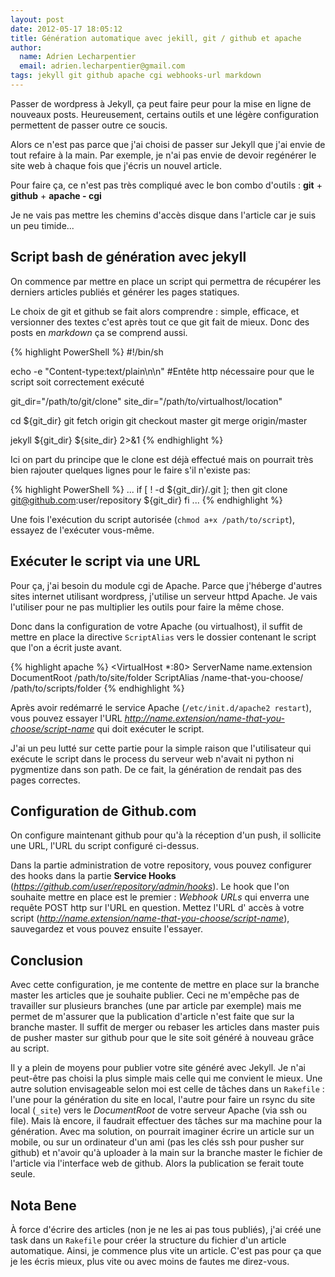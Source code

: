 ```yaml
---
layout: post
date: 2012-05-17 18:05:12
title: Génération automatique avec jekill, git / github et apache
author:
  name: Adrien Lecharpentier
  email: adrien.lecharpentier@gmail.com
tags: jekyll git github apache cgi webhooks-url markdown
---
```

Passer de wordpress à Jekyll, ça peut faire peur pour la mise en ligne de nouveaux posts. Heureusement, certains outils et une légère configuration permettent de passer outre ce soucis.

Alors ce n'est pas parce que j'ai choisi de passer sur Jekyll que j'ai
envie de tout refaire à la main. Par exemple, je n'ai pas envie de devoir
regénérer le site web à chaque fois que j'écris un nouvel article.

Pour faire ça, ce n'est pas très compliqué avec le bon combo d'outils :
**git** + **github** + **apache - cgi**

<div class="alert alert-info">Je ne vais pas mettre les chemins d'accès
disque dans l'article car je suis un peu timide...</div>

## Script bash de génération avec jekyll
On commence par mettre en place un script qui permettra de récupérer les
derniers articles publiés et générer les pages statiques.

Le choix de git et github se fait alors comprendre : simple, efficace, et
versionner des textes c'est après tout ce que git fait de mieux. Donc des
posts en *markdown* ça se comprend aussi.

{% highlight PowerShell %}
#!/bin/sh

echo -e "Content-type:text/plain\n\n"
#Entête http nécessaire pour que le script soit correctement exécuté

git_dir="/path/to/git/clone"
site_dir="/path/to/virtualhost/location"

cd ${git_dir}
git fetch origin
git checkout master
git merge origin/master

jekyll ${git_dir} ${site_dir} 2>&1
{% endhighlight %}

Ici on part du principe que le clone est déjà effectué mais on pourrait
très bien rajouter quelques lignes pour le faire s'il n'existe pas:

{% highlight PowerShell %}
...
if [ ! -d ${git_dir}/.git ]; then
  git clone git@github.com:user/repository ${git_dir}
fi
...
{% endhighlight %}

Une fois l'exécution du script autorisée (`chmod a+x /path/to/script`),
essayez de l'exécuter vous-même.

## Exécuter le script via une URL
Pour ça, j'ai besoin du module cgi de Apache. Parce que j'héberge d'autres
sites internet utilisant wordpress, j'utilise un serveur httpd Apache. Je
vais l'utiliser pour ne pas multiplier les outils pour faire la même chose.

Donc dans la configuration de votre Apache (ou virtualhost), il suffit
de mettre en place la directive `ScriptAlias` vers le dossier contenant
le script que l'on a écrit juste avant.

{% highlight apache %}
<VirtualHost *:80>
  ServerName name.extension
  DocumentRoot /path/to/site/folder
  ScriptAlias /name-that-you-choose/ /path/to/scripts/folder
</VirtualHost>
{% endhighlight %}

Après avoir redémarré le service Apache (`/etc/init.d/apache2 restart`),
vous pouvez essayer l'URL *http://name.extension/name-that-you-choose/script-name*
qui doit exécuter le script.

<div class="alert alert-warn">J'ai un peu lutté sur cette partie pour la
simple raison que l'utilisateur qui exécute le script dans le process du
serveur web n'avait ni python ni pygmentize dans son path. De ce fait,
la génération de rendait pas des pages correctes.</div>


## Configuration de Github.com
On configure maintenant github pour qu'à la réception d'un push, il sollicite
une URL, l'URL du script configuré ci-dessus.

Dans la partie administration de votre repository, vous pouvez configurer
des hooks dans la partie **Service Hooks** (*https://github.com/user/repository/admin/hooks*).
Le hook que l'on souhaite mettre en place est le premier : *Webhook URLs*
qui enverra une requête POST http sur l'URL en question. Mettez l'URL d'
accès à votre script (*http://name.extension/name-that-you-choose/script-name*),
sauvegardez et vous pouvez ensuite l'essayer.

## Conclusion
Avec cette configuration, je me contente de mettre en place sur la branche
master les articles que je souhaite publier. Ceci ne m'empêche pas de
travailler sur plusieurs branches (une par article par exemple) mais me
permet de m'assurer que la publication d'article n'est faite que sur la
branche master. Il suffit de merger ou rebaser les articles dans master
puis de pusher master sur github pour que le site soit généré à nouveau
grâce au script.

Il y a plein de moyens pour publier votre site généré avec Jekyll. Je n'ai
peut-être pas choisi la plus simple mais celle qui me convient le mieux.
Une autre solution envisageable selon moi est celle de tâches dans un
`Rakefile` : l'une pour la génération du site en local, l'autre pour faire
un rsync du site local (`_site`) vers le *DocumentRoot* de votre serveur
Apache (via ssh ou file). Mais là encore, il faudrait effectuer des tâches
sur ma machine pour la génération. Avec ma solution, on pourrait imaginer
écrire un article sur un mobile, ou sur un ordinateur d'un ami (pas les
clés ssh pour pusher sur github) et n'avoir qu'à uploader à la main sur
la branche master le fichier de l'article via l'interface web de github.
Alors la publication se ferait toute seule.

## Nota Bene
À force d'écrire des articles (non je ne les ai pas tous publiés), j'ai
créé une task dans un `Rakefile` pour créer la structure du fichier d'un
article automatique. Ainsi, je commence plus vite un article. C'est pas
pour ça que je les écris mieux, plus vite ou avec moins de fautes me
direz-vous.

